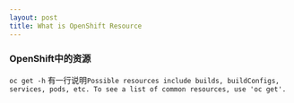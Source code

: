 ```yaml
---
layout: post
title: What is OpenShift Resource
---
```


### OpenShift中的资源
`oc get -h` 有一行说明`Possible resources include builds, buildConfigs, services, pods, etc. To see a list of common
resources, use 'oc get'.`